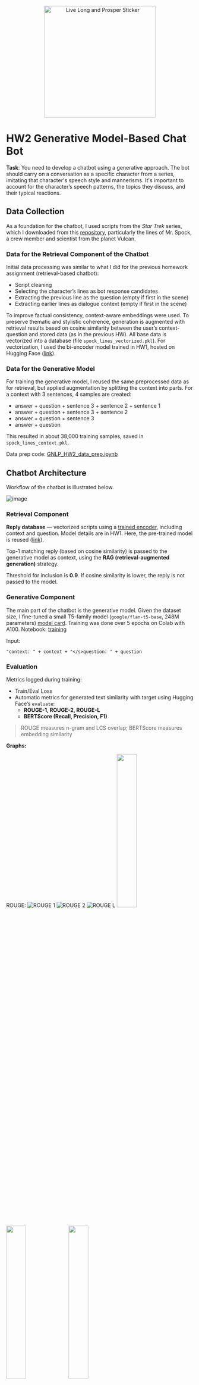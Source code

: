 <p align="center">
  <img src="https://www.merchandisingplaza.co.uk/282130/2/Stickers-Star-Trek-STAR-TREK-Spock-Live-Long-Prosper-Sticker-l.jpg" 
       alt="Live Long and Prosper Sticker" 
       width="300">
</p>

# HW2 Generative Model-Based Chat Bot

**Task**: You need to develop a chatbot using a generative approach. The bot should carry on a conversation as a specific character from a series, imitating that character's speech style and mannerisms. It's important to account for the character’s speech patterns, the topics they discuss, and their typical reactions.

## Data Collection
As a foundation for the chatbot, I used scripts from the *Star Trek* series, which I downloaded from this [repository](https://github.com/varenc/star_trek_transcript_search), particularly the lines of Mr. Spock, a crew member and scientist from the planet Vulcan.

### Data for the Retrieval Component of the Chatbot

Initial data processing was similar to what I did for the previous homework assignment (retrieval-based chatbot):

- Script cleaning  
- Selecting the character’s lines as bot response candidates  
- Extracting the previous line as the question (empty if first in the scene)  
- Extracting earlier lines as dialogue context (empty if first in the scene)

To improve factual consistency, context-aware embeddings were used. To preserve thematic and stylistic coherence, generation is augmented with retrieval results based on cosine similarity between the user’s context-question and stored data (as in the previous HW). All base data is vectorized into a database (file `spock_lines_vectorized.pkl`). For vectorization, I used the bi-encoder model trained in HW1, hosted on Hugging Face ([link](https://huggingface.co/greatakela/gnlp_hw1_encoder)).

### Data for the Generative Model

For training the generative model, I reused the same preprocessed data as for retrieval, but applied augmentation by splitting the context into parts. For a context with 3 sentences, 4 samples are created:

- answer + question + sentence 3 + sentence 2 + sentence 1  
- answer + question + sentence 3 + sentence 2  
- answer + question + sentence 3  
- answer + question  

This resulted in about 38,000 training samples, saved in `spock_lines_context.pkl`.

Data prep code: [GNLP_HW2_data_prep.ipynb](https://github.com/greatakela/GenChatBot/blob/main/Notebooks/GNLP_HW2_data_prep.ipynb)

## Chatbot Architecture

Workflow of the chatbot is illustrated below.

![image](https://github.com/greatakela/GenChatBot/blob/main/static/ArchGenBot.png)

### Retrieval Component

**Reply database** — vectorized scripts using a [trained encoder](https://huggingface.co/greatakela/gnlp_hw1_encoder), including context and question. Model details are in HW1. Here, the pre-trained model is reused ([link](https://huggingface.co/greatakela/gnlp_hw1_encoder)).

Top-1 matching reply (based on cosine similarity) is passed to the generative model as context, using the **RAG (retrieval-augmented generation)** strategy.

Threshold for inclusion is **0.9**. If cosine similarity is lower, the reply is not passed to the model.

### Generative Component

The main part of the chatbot is the generative model. Given the dataset size, I fine-tuned a small T5-family model (`google/flan-t5-base`, 248M parameters) [model card](https://huggingface.co/google/flan-t5-base). Training was done over 5 epochs on Colab with A100. Notebook: [training](https://github.com/greatakela/GenChatBot/blob/main/Notebooks/GNLP_HW2_FLAN_T5_train_model.ipynb)

Input:  
```text
"context: " + context + "</s>question: " + question  
```
### Evaluation

Metrics logged during training:
- Train/Eval Loss
- Automatic metrics for generated text similarity with target using Hugging Face’s `evaluate`:
  - **ROUGE-1, ROUGE-2, ROUGE-L**  
  - **BERTScore (Recall, Precision, F1)**

> ROUGE measures n-gram and LCS overlap; BERTScore measures embedding similarity

**Graphs:**

ROUGE:
![ROUGE 1](https://github.com/greatakela/GenChatBot/blob/main/static/eval_rouge_1.png)
![ROUGE 2](https://github.com/greatakela/GenChatBot/blob/main/static/eval_rouge_2.png)
![ROUGE L](https://github.com/greatakela/GenChatBot/blob/main/static/eval_rouge_l.png)
<img src="https://github.com/greatakela/GenChatBot/blob/main/static/eval_rouge_1.png" width="32.5%"> <img src="https://github.com/greatakela/GenChatBot/blob/main/static/eval_rouge_2.png" width="32.5%"> <img src="https://github.com/greatakela/GenChatBot/blob/main/static/eval_rouge_l.png" width="32.5%">

BERTScore:
![Recall](https://github.com/greatakela/GenChatBot/blob/main/static/eval_bs_r.png)
![Precision](https://github.com/greatakela/GenChatBot/blob/main/static/eval_bs_p.png)
![F1](https://github.com/greatakela/GenChatBot/blob/main/static/eval_bs_f1.png)
<img src="https://github.com/greatakela/GenChatBot/blob/main/static/eval_bs_r.png" width="32.5%"> <img src="https://github.com/greatakela/GenChatBot/blob/main/static/eval_bs_p.png" width="32.5%"> <img src="https://github.com/greatakela/GenChatBot/blob/main/static/eval_bs_f1.png" width="32.5%">

Loss:
![Train Loss](https://github.com/greatakela/GenChatBot/blob/main/static/train_loss.png)
![Eval Loss](https://github.com/greatakela/GenChatBot/blob/main/static/eval_loss.png)
<img src="https://github.com/greatakela/GenChatBot/blob/main/static/train_loss.png" width="49.5%"> <img src="https://github.com/greatakela/GenChatBot/blob/main/static/eval_loss.png" width="49.5%">

### Training Summary

The model showed good training/validation loss reduction. Eval and train loss continued dropping across epochs, suggesting further fine-tuning is possible. Training was stopped at 5 epochs when metrics stabilized.

### Generation Strategy Tuning

Experiments run using [this notebook](https://github.com/greatakela/GenChatBot/blob/main/Notebooks/GNLP_HW2_generation_evaluation.ipynb)

Fixed parameters:
- `do_sample=True`
- `max_length=1000`
- `repetition_penalty=2.0`
- `top_k=50`
- `no_repeat_ngram_size=2`

Variables:
- `temperature`, `top_p`

Cosine similarity and generation time plots:
![gen time](https://github.com/greatakela/GenChatBot/blob/main/static/gen_time.png)
![cos sim](https://github.com/greatakela/GenChatBot/blob/main/static/cos_sim.png)

**Best results**: `temperature=0.9`, `top_p=0.9` for style diversity with acceptable factual consistency

## Repository Structure

```bash
│   README.md - HW2 report
│   requirements.txt
│   .gitignore
│   __init__.py
│   generative_bot.py - main logic
│   utilities.py - helper functions
│   app.py - Flask UI launcher
│
├───Notebooks - training & evaluation notebooks
├───templates - web interface layout
│       chat.html
├───static - web interface styles
│       style.css
├───data
│       spock_lines_context.pkl - processed context-augmented training data
│       spock_lines_vectorized.pkl - vectorized context-question DB
│       spock_lines.pkl - raw data
```
## Web Service

The chatbot uses Flask, launched via `app.py`, which sets up the UI, loads models, and handles requests.

To run locally:
```bash
git clone https://github.com/greatakela/GenChatBot.git
python -m venv venv
pip install -r requirements.txt
python app.py
```
Accessible at: `http://127.0.0.1:5000`

### Flask App Async Handling

Async endpoints are handled using `async def` and `await`, e.g.:

```python
async def sleep():
    await asyncio.sleep(0.1)
    return 0.1

@app.route("/get", methods=["GET", "POST"])
async def chat():
    msg = request.form["msg"]
    input = msg
    await asyncio.gather(sleep(), sleep())
    return get_Chat_response(input)
```
### Gunicorn & Gevent for Multiprocessing

Gunicorn command for async multi-worker deployment:

```bash
gunicorn --timeout 1000 --workers 2 --worker-class gevent --worker-connections 100 app:app -b 0.0.0.0:5000
```
This launches Gunicorn with 2 workers and 50 async connections per worker.

## Conclusion

The generative model demonstrated high effectiveness, with clear generalization potential. To better evaluate its full capabilities, further experiments with more diverse data are needed.

## Online Deployment

The Dockerized project was deployed on a **Kamatera** virtual server. The chatbot is available at:

👉 http://185.53.209.56:5000/

Docker image was optimized to < 2GB.  
VM specs: 2 CPU, 2 GB RAM, 80 GB disk
